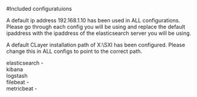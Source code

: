 #Included configuratuions

A default ip address 192.168.1.10 has been used in ALL configurations.  Please go through each config you will be using and replace the default ipaddress with the ipaddress of the elasticsearch server you will be using.

A default CLayer installation path of X:\SXI has been configured.  Please change this in ALL configs to point to the correct path.

elasticsearch -   
kibana  
logstash  
filebeat -   
metricbeat -   
